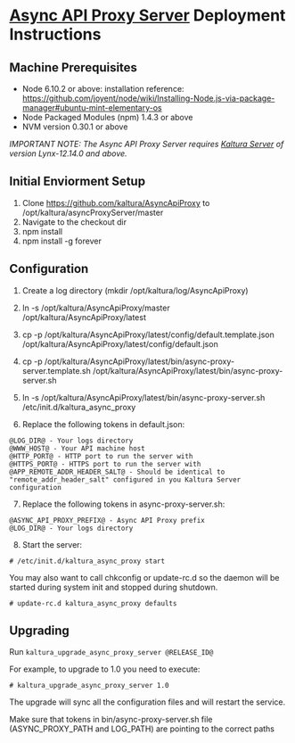 # [Async API Proxy Server](https://github.com/kaltura/AsyncApiProxy) Deployment Instructions

## Machine Prerequisites
- Node 6.10.2 or above: installation reference: https://github.com/joyent/node/wiki/Installing-Node.js-via-package-manager#ubuntu-mint-elementary-os
- Node Packaged Modules (npm) 1.4.3 or above
- NVM version 0.30.1 or above

*IMPORTANT NOTE: 
The Async API Proxy Server requires [Kaltura Server](https://github.com/kaltura/server) of version Lynx-12.14.0 and above.*


## Initial Enviorment Setup
1. Clone https://github.com/kaltura/AsyncApiProxy to /opt/kaltura/asyncProxyServer/master
2. Navigate to the checkout dir
3. npm install
4. npm install -g forever

## Configuration
1. Create a log directory (mkdir /opt/kaltura/log/AsyncApiProxy)
2. ln -s /opt/kaltura/AsyncApiProxy/master /opt/kaltura/AsyncApiProxy/latest
3. cp -p /opt/kaltura/AsyncApiProxy/latest/config/default.template.json /opt/kaltura/AsyncApiProxy/latest/config/default.json
4. cp -p /opt/kaltura/AsyncApiProxy/latest/bin/async-proxy-server.template.sh /opt/kaltura/AsyncApiProxy/latest/bin/async-proxy-server.sh

5. ln -s /opt/kaltura/AsyncApiProxy/latest/bin/async-proxy-server.sh /etc/init.d/kaltura_async_proxy
6. Replace the following tokens in default.json:
```
@LOG_DIR@ - Your logs directory
@WWW_HOST@ - Your API machine host
@HTTP_PORT@ - HTTP port to run the server with
@HTTPS_PORT@ - HTTPS port to run the server with
@APP_REMOTE_ADDR_HEADER_SALT@ - Should be identical to "remote_addr_header_salt" configured in you Kaltura Server configuration
```

7. Replace the following tokens in async-proxy-server.sh:
```
@ASYNC_API_PROXY_PREFIX@ - Async API Proxy prefix
@LOG_DIR@ - Your logs directory
```

8. Start the server:
```
# /etc/init.d/kaltura_async_proxy start
```
You may also want to call chkconfig or update-rc.d so the daemon will be started during system init and stopped during shutdown.
```
# update-rc.d kaltura_async_proxy defaults
```

## Upgrading
Run ```kaltura_upgrade_async_proxy_server @RELEASE_ID@```

For example, to upgrade to 1.0 you need to execute: 
```
# kaltura_upgrade_async_proxy_server 1.0
```

The upgrade will sync all the configuration files and will restart the service.

Make sure that tokens in bin/async-proxy-server.sh file (ASYNC_PROXY_PATH and LOG_PATH) are pointing to the correct paths
